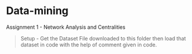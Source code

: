 # Data-mining

Assignment 1 - 
Network Analysis and Centralities

> Setup - Get the Dataset File downloaded to this folder then load that dataset in code with the help of comment given in code.
